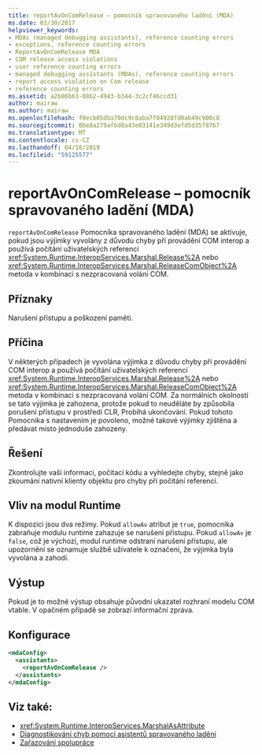 ```yaml
---
title: reportAvOnComRelease – pomocník spravovaného ladění (MDA)
ms.date: 03/30/2017
helpviewer_keywords:
- MDAs (managed debugging assistants), reference counting errors
- exceptions, reference counting errors
- ReportAvOnComRelease MDA
- COM release access violations
- user reference counting errors
- managed debugging assistants (MDAs), reference counting errors
- report access violation on Com release
- reference counting errors
ms.assetid: a2b86b63-08b2-4943-b344-3c2cf46ccd31
author: mairaw
ms.author: mairaw
ms.openlocfilehash: f0ecb05dba70dc9c8aba7f04928fd0ab49c900c8
ms.sourcegitcommit: 0be8a279af6d8a43e03141e349d3efd5d35f8767
ms.translationtype: MT
ms.contentlocale: cs-CZ
ms.lasthandoff: 04/18/2019
ms.locfileid: "59125577"
---
```

# <a name="reportavoncomrelease-mda"></a>reportAvOnComRelease – pomocník spravovaného ladění (MDA)
`reportAvOnComRelease` Pomocníka spravovaného ladění (MDA) se aktivuje, pokud jsou výjimky vyvolány z důvodu chyby při provádění COM interop a používá počítání uživatelských referencí <xref:System.Runtime.InteropServices.Marshal.Release%2A> nebo <xref:System.Runtime.InteropServices.Marshal.ReleaseComObject%2A> metoda v kombinaci s nezpracovaná volání COM.  
  
## <a name="symptoms"></a>Příznaky  
 Narušení přístupu a poškození paměti.  
  
## <a name="cause"></a>Příčina  
 V některých případech je vyvolána výjimka z důvodu chyby při provádění COM interop a používá počítání uživatelských referencí <xref:System.Runtime.InteropServices.Marshal.Release%2A> nebo <xref:System.Runtime.InteropServices.Marshal.ReleaseComObject%2A> metoda v kombinaci s nezpracovaná volání COM. Za normálních okolností se tato výjimka je zahozena, protože pokud to neuděláte by způsobila porušení přístupu v prostředí CLR, Probíhá ukončování. Pokud tohoto Pomocníka s nastavením je povoleno, možné takové výjimky zjištěna a předávat místo jednoduše zahozeny.  
  
## <a name="resolution"></a>Řešení  
 Zkontrolujte vaši informaci, počítací kódu a vyhledejte chyby, stejně jako zkoumání nativní klienty objektu pro chyby při počítání referencí.  
  
## <a name="effect-on-the-runtime"></a>Vliv na modul Runtime  
 K dispozici jsou dva režimy. Pokud `allowAv` atribut je `true`, pomocníka zabraňuje modulu runtime zahazuje se narušení přístupu. Pokud `allowAv` je `false`, což je výchozí, modul runtime odstraní narušení přístupu, ale upozornění se oznamuje službě uživatele k označení, že výjimka byla vyvolána a zahodí.  
  
## <a name="output"></a>Výstup  
 Pokud je to možné výstup obsahuje původní ukazatel rozhraní modelu COM vtable. V opačném případě se zobrazí informační zpráva.  
  
## <a name="configuration"></a>Konfigurace  
  
```xml  
<mdaConfig>  
  <assistants>  
    <reportAvOnComRelease />  
  </assistants>  
</mdaConfig>  
```  
  
## <a name="see-also"></a>Viz také:

- <xref:System.Runtime.InteropServices.MarshalAsAttribute>
- [Diagnostikování chyb pomocí asistentů spravovaného ladění](../../../docs/framework/debug-trace-profile/diagnosing-errors-with-managed-debugging-assistants.md)
- [Zařazování spolupráce](../../../docs/framework/interop/interop-marshaling.md)
